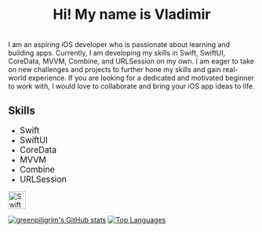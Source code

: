 <h1 align="center">
Hi! My name is Vladimir</h1>
<br>
<div>
 I am an aspiring iOS developer who is passionate about learning and building apps. Currently, I am developing my skills in Swift, SwiftUI, CoreData, MVVM, Combine, and URLSession on my own. I am eager to take on new challenges and projects to further hone my skills and gain real-world experience. If you are looking for a dedicated and motivated beginner to work with, I would love to collaborate and bring your iOS app ideas to life.  
 


## Skills

- <span style="font-size: 1.2em;">Swift</span>
- <span style="font-size: 1.2em;">SwiftUI</span>
- <span style="font-size: 1.2em;">CoreData</span>
- <span style="font-size: 1.2em;">MVVM</span>
- <span style="font-size: 1.2em;">Combine</span>
- <span style="font-size: 1.2em;">URLSession</span> 

<p align="left"> <a href="https://developer.apple.com/swift/" target="_blank" rel="noreferrer"><img src="https://raw.githubusercontent.com/danielcranney/readme-generator/main/public/icons/skills/swift-colored.svg" width="36" height="36" alt="Swift" /></a>  </p> 
 


<a href="http://www.github.com/greenpiligrim"><img src="https://github-readme-stats.vercel.app/api?username=greenpiligrim&show_icons=true&hide=&count_private=true&title_color=0891b2&text_color=ffffff&icon_color=0891b2&bg_color=1c1917&hide_border=true&show_icons=true" alt="greenpiligrim's GitHub stats" /></a>
<a href="https://github.com/greenpiligrim" align="left"><img src="https://github-readme-stats.vercel.app/api/top-langs/?username=greenpiligrim&langs_count=10&title_color=0891b2&text_color=ffffff&icon_color=0891b2&bg_color=1c1917&hide_border=true&locale=en&custom_title=Top%20%Languages" alt="Top Languages" /></a>


